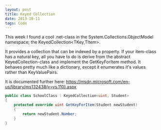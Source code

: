 ```yaml
---
layout: post
title: Keyed Collection
date: 2013-10-11
tags: Code
---
```

This week I found a cool .net-class in the System.Collections.ObjectModel namespace; the KeyedCollection<TKey,TItem>.

It provides a collection that can be indexed by a property. If your item-class has a natural key, all you have to do is derive from the abstract KeyedCollection-class and implement the GetKeyForItem method. It behaves pretty much like a dictionary, except it enumerates it's values rather than KeyValuePairs.

It is documented further here: https://msdn.microsoft.com/en-us/library/ms132438(v=vs.110).aspx


```C#
public class SchoolClass : KeyedCollection<uint, Student>
{
    protected override uint GetKeyForItem(Student newStudent)
    {
        return newStudent.Number;
    }
}
```